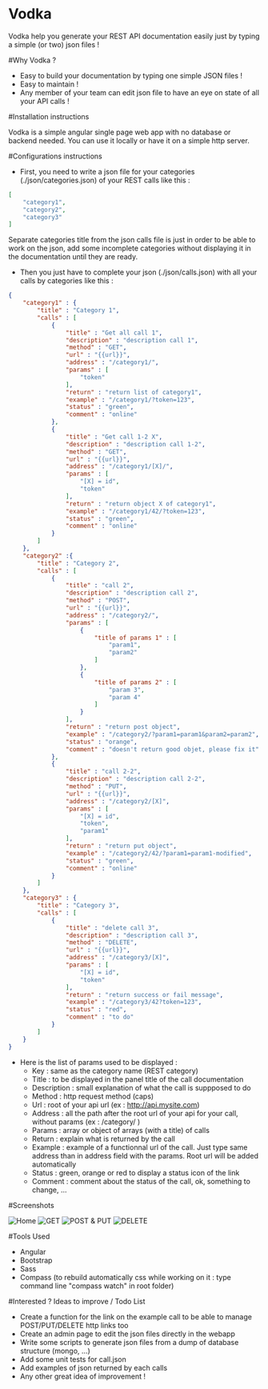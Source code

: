 # Vodka
Vodka help you generate your REST API documentation easily just by typing a simple (or two) json files !


#Why Vodka ?

* Easy to build your documentation by typing one simple JSON files !
* Easy to maintain !
* Any member of your team can edit json file to have an eye on state of all your API calls !


#Installation instructions

Vodka is a simple angular single page web app with no database or backend needed. You can use it locally or have it on a simple http server.


#Configurations instructions

* First, you need to write a json file for your categories (./json/categories.json) of your REST calls like this :

```json
[
	"category1",
	"category2",
	"category3"
]
```

Separate categories title from the json calls file is just in order to be able to work on the json, add some incomplete categories without displaying it in the documentation until they are ready.


* Then you just have to complete your json (./json/calls.json) with all your calls by categories like this : 

```json
{
	"category1" : {
		"title" : "Category 1",
		"calls" : [
			{
				"title" : "Get all call 1",
				"description" : "description call 1",
				"method" : "GET",
				"url" : "{{url}}",
				"address" : "/category1/",
				"params" : [
					"token"
				],
				"return" : "return list of category1",
				"example" : "/category1/?token=123",
				"status" : "green",
				"comment" : "online"
			},
			{
				"title" : "Get call 1-2 X",
				"description" : "description call 1-2",
				"method" : "GET",
				"url" : "{{url}}",
				"address" : "/category1/[X]/",
				"params" : [
					"[X] = id",
					"token"
				],
				"return" : "return object X of category1",
				"example" : "/category1/42/?token=123",
				"status" : "green",
				"comment" : "online"
			}
		]
	},
	"category2" :{
		"title" : "Category 2",
		"calls" : [
			{
				"title" : "call 2",
				"description" : "description call 2",
				"method" : "POST",
				"url" : "{{url}}",
				"address" : "/category2/",
				"params" : [
					{
						"title of params 1" : [
							"param1",
							"param2"
						]
					},
					{
						"title of params 2" : [
							"param 3",
							"param 4"
						]
					}
				],
				"return" : "return post object",
				"example" : "/category2/?param1=param1&param2=param2",
				"status" : "orange",
				"comment" : "doesn't return good objet, please fix it"
			},
			{
				"title" : "call 2-2",
				"description" : "description call 2-2",
				"method" : "PUT",
				"url" : "{{url}}",
				"address" : "/category2/[X]",
				"params" : [
					"[X] = id",
					"token",
					"param1"
				],
				"return" : "return put object",
				"example" : "/category2/42/?param1=param1-modified",
				"status" : "green",
				"comment" : "online"
			}
		]
	},
	"category3" : {
		"title" : "Category 3",
		"calls" : [
			{
				"title" : "delete call 3",
				"description" : "description call 3",
				"method" : "DELETE",
				"url" : "{{url}}",
				"address" : "/category3/[X]",
				"params" : [
				    "[X] = id",
					"token"
				],
				"return" : "return success or fail message",
				"example" : "/category3/42?token=123",
				"status" : "red",
				"comment" : "to do"
			}
		]
	}
}
```

* Here is the list of params used to be displayed : 
    * Key : same as the category name (REST category)
    * Title : to be displayed in the panel title of the call documentation
    * Description : small explanation of what the call is suppposed to do
    * Method : http request method (caps)
    * Url : root of your api url (ex : http://api.mysite.com)
    * Address : all the path after the root url of your api for your call, without params (ex : /category/ )
    * Params : array or object of arrays (with a title) of calls
    * Return : explain what is returned by the call
    * Example : example of a functionnal url of the call. Just type same address than in address field with the params. Root url will be added automatically
    * Status : green, orange or red to display a status icon of the link
    * Comment : comment about the status of the call, ok, something to change, ...


#Screenshots

![Home](https://raw.githubusercontent.com/mate2/Vodka/master/_screens/01-home.gif)
![GET](https://raw.githubusercontent.com/mate2/Vodka/master/_screens/02-get.gif)
![POST & PUT](https://raw.githubusercontent.com/mate2/Vodka/master/_screens/03-post-put.gif)
![DELETE](https://raw.githubusercontent.com/mate2/Vodka/master/_screens/04-delete.gif)


#Tools Used
* Angular
* Bootstrap
* Sass 
* Compass (to rebuild automatically css while working on it : type command line "compass watch" in root folder)


#Interested ? Ideas to improve / Todo List

* Create a function for the link on the example call to be able to manage POST/PUT/DELETE  http links too
* Create an admin page to edit the json files directly in the webapp
* Write some scripts to generate json files from a dump of database structure (mongo, ...)
* Add some unit tests for call.json
* Add examples of json returned by each calls
* Any other great idea of improvement !